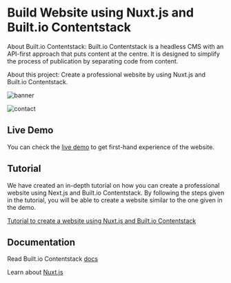 # Build Website using Nuxt.js and Built.io Contentstack

About Built.io Contentstack: Built.io Contentstack is a headless CMS with an API-first approach that puts content at the centre. It is designed to simplify the process of publication by separating code from content.

About this project: Create a professional website by using Nuxt.js and Built.io Contentstack.


![banner](https://images.contentstack.io/v3/assets/bltaec8b26e2a084fe4/blt1fa1fdf86eab5c77/5915cb6fbb766ec82fbdd91b/download "banner")

![contact](https://images.contentstack.io/v3/assets/bltaec8b26e2a084fe4/blt9a4d503193853b55/5922e4a623871e6a141b9e63/download "contact")

## Live Demo

You can check the [live demo](https://cs-nuxtjs-website.herokuapp.com) to get first-hand experience of the website.


## Tutorial

We have created an in-depth tutorial on how you can create a professional website using Next.js and Built.io Contentstack. By following the steps given in the tutorial, you will be able to create a website similar to the one given in the demo.

[Tutorial to create a website using Nuxt.js and Built.io Contentstack](http://cs-market-place.herokuapp.com/sample-demo/blte6e5dc4eb6822c3f)

## Documentation

Read Built.io Contentstack [docs](https://contentstackdocs.built.io)

Learn about [Nuxt.js](https://nuxtjs.org)






